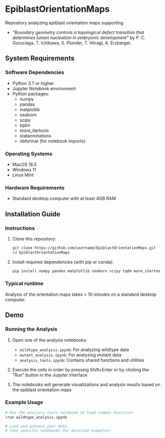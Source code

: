 # EpiblastOrientationMaps

Repository analyzing epiblast orientation maps supporting
- _"Boundary geometry controls a topological defect transition that determines lumen nucleation in embryonic development"_ by P. C. Guruciaga, T. Ichikawa, S. Plunder, T. Hiiragi, A. Erzberger.

## System Requirements

### Software Dependencies
- Python 3.7 or higher
- Jupyter Notebook environment
- Python packages:
  - numpy
  - pandas
  - matplotlib
  - seaborn
  - scipy
  - tqdm
  - more_itertools
  - statannotations
  - nbformat (for notebook imports)

### Operating Systems
- MacOS 18.5
- Windows 11
- Linux Mint

### Hardware Requirements
- Standard desktop computer with at least 4GB RAM

## Installation Guide

### Instructions
1. Clone this repository:
   ```bash
   git clone https://github.com/username/EpiblastOrientationMaps.git
   cd EpiblastOrientationMaps
   ```

2. Install required dependencies (with pip or conda):
   ```bash
   pip install numpy pandas matplotlib seaborn scipy tqdm more_itertools statannotations nbformat
   ```

### Typical runtime
Analysis of the orientation maps takes < 10 minutes on a standard desktop computer.

## Demo

### Running the Analysis
1. Open one of the analysis notebooks:
   - `wildtype_analysis.ipynb`: For analyzing wildtype data
   - `mutant_analysis.ipynb`: For analyzing mutant data
   - `analysis_tools.ipynb`: Contains shared functions and utilities

2. Execute the cells in order by pressing Shift+Enter or by clicking the "Run" button in the Jupyter interface

3. The notebooks will generate visualizations and analysis results based on the epiblast orientation maps

### Example Usage
```python
# Run the analysis tools notebook to load common functions
%run wildtype_analysis.ipynb

# Load and process your data
# (See specific notebooks for detailed examples)
```
